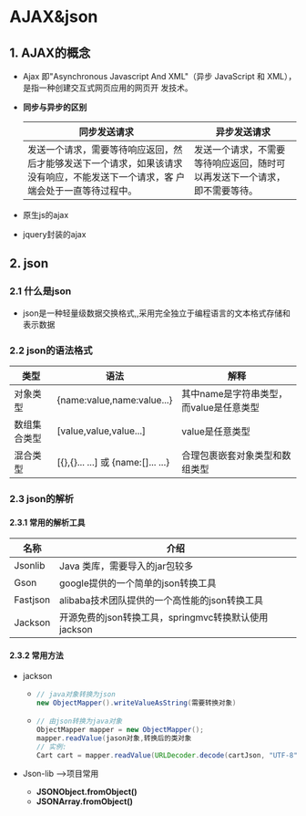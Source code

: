 # AJAX&json

## 1. AJAX的概念

* Ajax 即"Asynchronous Javascript And XML"（异步 JavaScript 和 XML），是指一种创建交互式网页应用的网页开 发技术。

* **同步与异步的区别** 

  | 同步发送请求                                                 | 异步发送请求                                                 |
  | ------------------------------------------------------------ | ------------------------------------------------------------ |
  | 发送一个请求，需要等待响应返回，然后才能够发送下一个请求，如果该请求没有响应，不能发送下一个请求，客 户端会处于一直等待过程中。 | 发送一个请求，不需要等待响应返回，随时可以再发送下一个请求，即不需要等待。 |

* 原生js的ajax
* jquery封装的ajax









## 2. json

### 2.1 什么是json

* json是一种轻量级数据交换格式,,采用完全独立于编程语言的文本格式存储和表示数据

### 2.2 json的语法格式

| 类型         | 语法                               | 解释                                    |
| ------------ | ---------------------------------- | --------------------------------------- |
| 对象类型     | {name:value,name:value...}         | 其中name是字符串类型，而value是任意类型 |
| 数组集合类型 | [value,value,value...]             | value是任意类型                         |
| 混合类型     | [{},{}... ...] 或 {name:[]... ...} | 合理包裹嵌套对象类型和数组类型          |

### 2.3 json的解析

#### 2.3.1 常用的解析工具

| 名称     | 介绍                                                 |
| -------- | ---------------------------------------------------- |
| Jsonlib  | Java 类库，需要导入的jar包较多                       |
| Gson     | google提供的一个简单的json转换工具                   |
| Fastjson | alibaba技术团队提供的一个高性能的json转换工具        |
| Jackson  | 开源免费的json转换工具，springmvc转换默认使用jackson |

#### 2.3.2 常用方法

* jackson

  * ```java
    // java对象转换为json
    new ObjectMapper().writeValueAsString(需要转换对象)
    ```

  * ```java
    // 由json转换为java对象
    ObjectMapper mapper = new ObjectMapper();
    mapper.readValue(jason对象,转换后的类对象
    // 实例:
    Cart cart = mapper.readValue(URLDecoder.decode(cartJson, "UTF-8"), Cart.class);
    ```

* Json-lib -->项目常用

  * **JSONObject.fromObject()**
  * **JSONArray.fromObject()**

